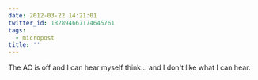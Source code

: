 ```yaml
---
date: 2012-03-22 14:21:01
twitter_id: 182894667174645761
tags:
  - micropost
title: ''
---
```


The AC is off and I can hear myself think... and I don't like what I can hear.
